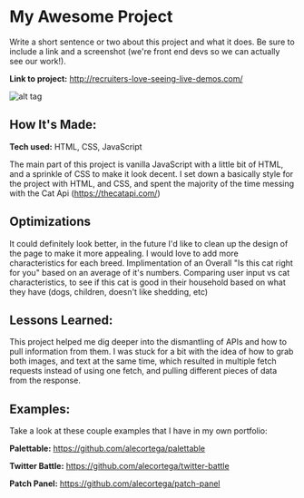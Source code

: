 # My Awesome Project

Write a short sentence or two about this project and what it does. Be sure to include a link and a screenshot (we're front end devs so we can actually see our work!).

**Link to project:** http://recruiters-love-seeing-live-demos.com/

![alt tag](http://placecorgi.com/1200/650)

## How It's Made:

**Tech used:** HTML, CSS, JavaScript

The main part of this project is vanilla JavaScript with a little bit of HTML, and a sprinkle of CSS to make it look decent. I set down a basically style for the project with HTML, and CSS, and spent the majority of the time messing with the Cat Api (https://thecatapi.com/)

## Optimizations

It could definitely look better, in the future I'd like to clean up the design of the page to make it more appealing.
I would love to add more characteristics for each breed.
Implimentation of an Overall "Is this cat right for you" based on an average of it's numbers.
Comparing user input vs cat characteristics, to see if this cat is good in their household based on what they have (dogs, children, doesn't like shedding, etc)

## Lessons Learned:

This project helped me dig deeper into the dismantling of APIs and how to pull information from them. I was stuck for a bit with the idea of how to grab both images, and text at the same time, which resulted in multiple fetch requests instead of using one fetch, and pulling different pieces of data from the response.

## Examples:

Take a look at these couple examples that I have in my own portfolio:

**Palettable:** https://github.com/alecortega/palettable

**Twitter Battle:** https://github.com/alecortega/twitter-battle

**Patch Panel:** https://github.com/alecortega/patch-panel
